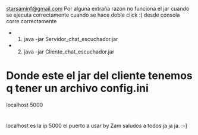 starsaminf@gmail.com
Por alguna extraña razon no funciona el jar cuando se ejecuta correctamente cuando se hace doble click :(
desde consola corre correctamente 
* 1) 	java -jar Servidor_chat_escuchador.jar
* 2)	java -jar Cliente_chat_escuchador.jar 
# Donde este el jar del cliente tenemos q tener un archivo config.ini
localhost
5000
#
localhost es la ip
5000 	  el puerto a usar 
by Zam saludos a todos ja ja ja.
 :-]
